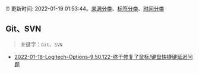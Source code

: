 :alarm_clock: 更新时间: 2022-01-19 01:53:44。[来源分类](../README.md)、[标签分类](../TAGS.md)、[时间分类](../TIMELINE.md)

## Git、SVN


> 关键字：`Git`、`SVN`



- [2022-01-18-Logitech-Options-9.50.122-终于修复了鼠标/键盘快捷键延迟问题](https://www.v2ex.com/t/829117) 